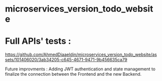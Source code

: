 # microservices_version_todo_website

# Full APIs' tests :
https://github.com/AhmedDiaaeldin/microservices_version_todo_website/assets/101406020/3ab34205-c645-4671-9471-9b456635ca79

Future improvments :
Adding JWT authentication and state management to finalize the connection between the Frontend and the new Backend.


